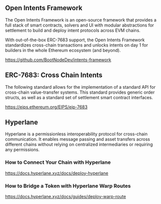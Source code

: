 ## Open Intents Framework

The Open Intents Framework is an open-source framework that provides a full stack of smart contracts, solvers and UI with modular abstractions for settlement to build and deploy intent protocols across EVM chains.

With out-of-the-box ERC-7683 support, the Open Intents Framework standardizes cross-chain transactions and unlocks intents on day 1 for builders in the whole Ethereum ecosystem (and beyond).

https://github.com/BootNodeDev/intents-framework

## ERC-7683: Cross Chain Intents

The following standard allows for the implementation of a standard API for cross-chain value-transfer systems. This standard provides generic order structs, as well as a standard set of settlement smart contract interfaces.

https://eips.ethereum.org/EIPS/eip-7683


## Hyperlane

Hyperlane is a permissionless interoperability protocol for cross-chain communication. It enables message passing and asset transfers across different chains without relying on centralized intermediaries or requiring any permissions.

### How to Connect Your Chain with Hyperlane
https://docs.hyperlane.xyz/docs/deploy-hyperlane

### How to Bridge a Token with Hyperlane Warp Routes
https://docs.hyperlane.xyz/docs/guides/deploy-warp-route
